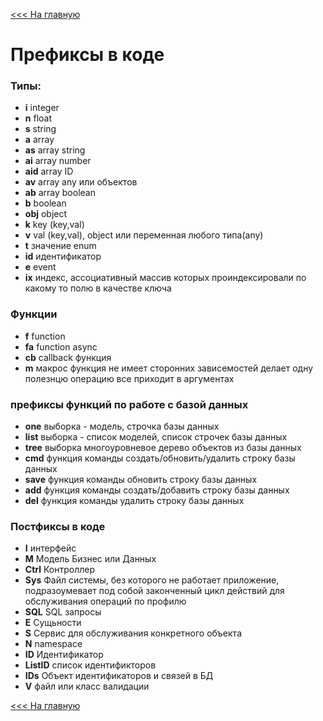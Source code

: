 [<<< На главную](./index.MD)

# Префиксы в коде

### Типы:
- **i** integer
- **n** float
- **s** string
- **a** array
- **as** array string
- **ai** array number
- **aid** array ID
- **av** array any или объектов
- **ab** array boolean
- **b** boolean
- **obj** object
- **k** key (key,val)
- **v** val (key,val), object или переменная любого типа(any)
- **t** значение enum
- **id** идентификатор
- **e** event
- **ix** индекс, ассоциативный массив которых проиндексировали по какому то полю в качестве ключа

### Функции
- **f** function
- **fa** function async
- **cb** callback функция
- **m** макрос функция не имеет сторонних зависемостей делает одну полезнцю операцию все приходит в аргументах

### префиксы функций по работе с базой данных
- **one** выборка - модель, строчка базы данных
- **list** выборка - список моделей, список строчек базы данных
- **tree** выборка многоуровневое дерево объектов из базы данных
- **cmd** функция команды создать/обновить/удалить строку базы данных
- **save** функция команды обновить строку базы данных
- **add** функция команды создать/добавить строку базы данных
- **del** функция команды удалить строку базы данных

### Постфиксы в коде

- **I** интерфейс
- **M** Модель Бизнес или Данных
- **Ctrl** Контроллер
- **Sys** Файл системы, без которого не работает приложение, подразоумевает под собой законченный цикл действий для обслуживания операций по профилю
- **SQL** SQL запросы
- **E** Сущьности
- **S** Сервис для обслуживания конкретного объекта
- **N** namespace
- **ID** Идентификатор
- **ListID** список идентификторов 
- **IDs** Объект идентификаторов и связей в БД
- **V** файл или класс валидации



[<<< На главную](./index.MD)
